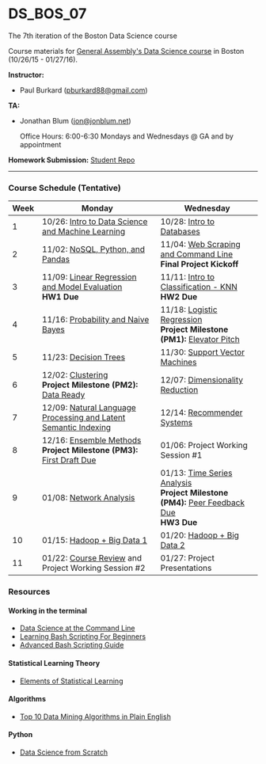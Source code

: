 # DS_BOS_07
The 7th iteration of the Boston Data Science course

Course materials for [General Assembly's Data Science course](https://generalassemb.ly/education/data-science/boston) in Boston (10/26/15 - 01/27/16).

**Instructor:**

* Paul Burkard ([pburkard88@gmail.com](mailto:pburkard88@gmail.com))


**TA:**

* Jonathan Blum ([jon@jonblum.net](mailto:jon@jonblum.net))

	Office Hours: 6:00-6:30 Mondays and Wednesdays @ GA and by appointment



**Homework Submission:**
[Student Repo](http://github.com/pburkard88/DS_BOS_07_Students)


---


### Course Schedule (Tentative)

Week | Monday | Wednesday
--- | --- | ---
 1 | 10/26: [Intro to Data Science and Machine Learning](Lessons/Lesson01) | 10/28:  [Intro to Databases](Lessons/Lesson02)
 2 | 11/02: [NoSQL, Python, and Pandas](Lessons/Lesson03) | 11/04: [Web Scraping and Command Line](Lessons/Lesson04) <br>**Final Project Kickoff**
 3 | 11/09: [Linear Regression and Model Evaluation](Lessons/Lesson05) <br>**HW1 Due** | 11/11: [Intro to Classification - KNN](Lessons/Lesson06) <br>**HW2 Due**
 4 | 11/16: [Probability and Naive Bayes](Lessons/Lesson07) | 11/18: [Logistic Regression](Lessons/Lesson08) <br>**Project Milestone (PM1):** [Elevator Pitch](Project#november-18-final-project-elevator-pitch)
 5 | 11/23: [Decision Trees](Lessons/Lesson09)  | 11/30: [Support Vector Machines](Lessons/Lesson10)
 6 | 12/02: [Clustering](Lessons/Lesson11) <br>**Project Milestone (PM2):** [Data Ready](Project#december-02-data-ready) | 12/07: [Dimensionality Reduction](Lessons/Lesson12)
 7 | 12/09: [Natural Language Processing and Latent Semantic Indexing](Lessons/Lesson13) | 12/14: [Recommender Systems](Lessons/Lesson14)
 8 | 12/16: [Ensemble Methods](Lessons/Lesson15) <br>**Project Milestone (PM3):** [First Draft Due](project#december-16-first-draft-due-before-class)  | 01/06: Project Working Session #1
 9 | 01/08: [Network Analysis](Lessons/Lesson16) | 01/13: [Time Series Analysis](Lessons/Lesson17) <br>**Project Milestone (PM4):** [Peer Feedback Due](Project/peer_review_guidelines.md) <br>**HW3 Due**
10 | 01/15: [Hadoop + Big Data 1](Lessons/Lesson18)  | 01/20: [Hadoop + Big Data 2](Lessons/Lesson19)
11 | 01/22: [Course Review](Lessons/Lesson21) and Project Working Session #2   | 01/27: Project Presentations


### Resources

#### Working in the terminal
- [Data Science at the Command Line](http://shop.oreilly.com/product/0636920032823.do)
- [Learning Bash Scripting For Beginners](http://www.cyberciti.biz/open-source/learning-bash-scripting-for-beginners/)
- [Advanced Bash Scripting Guide](http://www.tldp.org/LDP/abs/html/)

#### Statistical Learning Theory
- [Elements of Statistical Learning](http://statweb.stanford.edu/~tibs/ElemStatLearn/)

#### Algorithms
- [Top 10 Data Mining Algorithms in Plain English](http://rayli.net/blog/data/top-10-data-mining-algorithms-in-plain-english/)

#### Python
- [Data Science from Scratch](http://shop.oreilly.com/product/0636920033400.do)